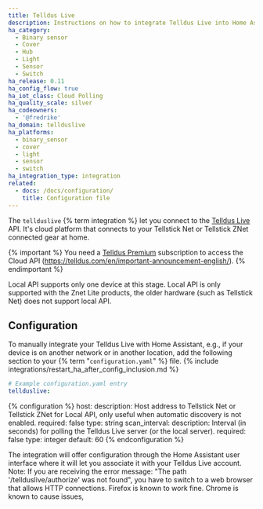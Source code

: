 ```yaml
---
title: Telldus Live
description: Instructions on how to integrate Telldus Live into Home Assistant.
ha_category:
  - Binary sensor
  - Cover
  - Hub
  - Light
  - Sensor
  - Switch
ha_release: 0.11
ha_config_flow: true
ha_iot_class: Cloud Polling
ha_quality_scale: silver
ha_codeowners:
  - '@fredrike'
ha_domain: tellduslive
ha_platforms:
  - binary_sensor
  - cover
  - light
  - sensor
  - switch
ha_integration_type: integration
related:
  - docs: /docs/configuration/
    title: Configuration file
---
```


The `tellduslive` {% term integration %} let you connect to the [Telldus Live](https://live.telldus.com) API. It's cloud platform that connects to your Tellstick Net or Tellstick ZNet connected gear at home.

{% important %}
You need a [Telldus Premium](https://telldus.com/en/telldus-premium/) subscription to access the Cloud API (https://telldus.com/en/important-announcement-english/).
{% endimportant %}

Local API supports only one device at this stage. Local API is only supported with the Znet Lite products, the older hardware (such as Tellstick Net) does not support local API.

## Configuration

To manually integrate your Telldus Live with Home Assistant, e.g., if your device is on another network or in another location, add the following section to your {% term "`configuration.yaml`" %} file.
{% include integrations/restart_ha_after_config_inclusion.md %}

```yaml
# Example configuration.yaml entry
tellduslive:
```

{% configuration %}
host:
  description: Host address to Tellstick Net or Tellstick ZNet for Local API, only useful when automatic discovery is not enabled.
  required: false
  type: string
scan_interval:
  description: Interval (in seconds) for polling the Telldus Live server (or the local server).
  required: false
  type: integer
  default: 60
{% endconfiguration %}

The integration will offer configuration through the Home Assistant user interface where it will let you associate it with your Telldus Live account.
Note: If you are receiving the error message: "The path '/tellduslive/authorize' was not found", you have to switch to a web browser that allows HTTP connections. Firefox is known to work fine. Chrome is known to cause issues,
